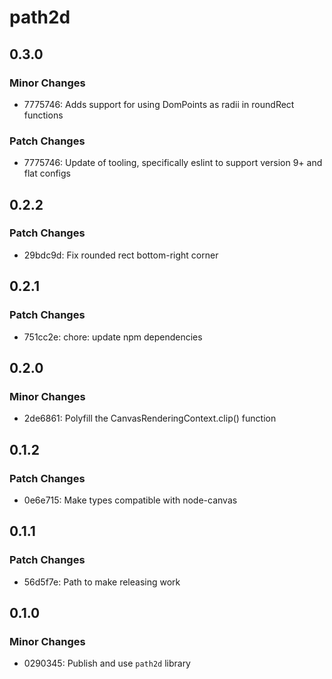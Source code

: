 # path2d

## 0.3.0

### Minor Changes

- 7775746: Adds support for using DomPoints as radii in roundRect functions

### Patch Changes

- 7775746: Update of tooling, specifically eslint to support version 9+ and flat configs

## 0.2.2

### Patch Changes

- 29bdc9d: Fix rounded rect bottom-right corner

## 0.2.1

### Patch Changes

- 751cc2e: chore: update npm dependencies

## 0.2.0

### Minor Changes

- 2de6861: Polyfill the CanvasRenderingContext.clip() function

## 0.1.2

### Patch Changes

- 0e6e715: Make types compatible with node-canvas

## 0.1.1

### Patch Changes

- 56d5f7e: Path to make releasing work

## 0.1.0

### Minor Changes

- 0290345: Publish and use `path2d` library
